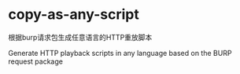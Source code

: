 # copy-as-any-script
根据burp请求包生成任意语言的HTTP重放脚本

Generate HTTP playback scripts in any language based on the BURP request package

